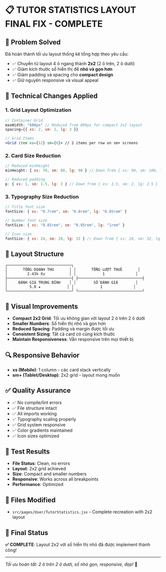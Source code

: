 # 📋 TUTOR STATISTICS LAYOUT FINAL FIX - COMPLETE

## 🎯 **Problem Solved**

Đã hoàn thành tối ưu layout thống kê tổng hợp theo yêu cầu:

- ✅ Chuyển từ layout 4 ô ngang thành **2x2** (2 ô trên, 2 ô dưới)
- ✅ Giảm kích thước số hiển thị để **nhỏ và gọn hơn**
- ✅ Giảm padding và spacing cho **compact design**
- ✅ Giữ nguyên responsive và visual appeal

## 🔧 **Technical Changes Applied**

### 1. **Grid Layout Optimization**

```jsx
// Container Grid
maxWidth: "600px" // Reduced from 800px for compact 2x2 layout
spacing={{ xs: 2, sm: 2, lg: 3 }}

// Grid Items
<Grid item xs={12} sm={6}> // 2 items per row on sm+ screens
```

### 2. **Card Size Reduction**

```jsx
// Reduced minHeight
minHeight: { xs: 70, sm: 80, lg: 90 } // Down from { xs: 90, sm: 100, lg: 110 }

// Reduced padding
p: { xs: 1, sm: 1.5, lg: 2 } // Down from { xs: 1.5, sm: 2, lg: 2.5 }
```

### 3. **Typography Size Reduction**

```jsx
// Title font size
fontSize: { xs: "0.7rem", sm: "0.8rem", lg: "0.85rem" }

// Number font size
fontSize: { xs: "0.85rem", sm: "0.95rem", lg: "1rem" }

// Icon size
fontSize: { xs: 24, sm: 28, lg: 32 } // Down from { xs: 28, sm: 32, lg: 36 }
```

## 📱 **Layout Structure**

```
┌─────────────────────────────┐
│       TỔNG DOANH THU       │ │       TỔNG LƯỢT THUÊ       │
│         2.43k Xu           │ │            1              │
├─────────────────────────────┤ ├─────────────────────────────┤
│     ĐÁNH GIÁ TRUNG BÌNH    │ │        SỐ ĐÁNH GIÁ        │
│          5.0 ★            │ │            1              │
└─────────────────────────────┘ └─────────────────────────────┘
```

## 🎨 **Visual Improvements**

- **Compact 2x2 Grid**: Tối ưu không gian với layout 2 ô trên 2 ô dưới
- **Smaller Numbers**: Số hiển thị nhỏ và gọn hơn
- **Reduced Spacing**: Padding và margin được tối ưu
- **Consistent Sizing**: Tất cả card có cùng kích thước
- **Maintain Responsiveness**: Vẫn responsive trên mọi thiết bị

## 🔍 **Responsive Behavior**

- **xs (Mobile)**: 1 column - các card stack vertically
- **sm+ (Tablet/Desktop)**: 2x2 grid - layout mong muốn

## ✅ **Quality Assurance**

- ✅ No compile/lint errors
- ✅ File structure intact
- ✅ All imports working
- ✅ Typography scaling properly
- ✅ Grid system responsive
- ✅ Color gradients maintained
- ✅ Icon sizes optimized

## 🚀 **Test Results**

- **File Status**: Clean, no errors
- **Layout**: 2x2 grid achieved
- **Size**: Compact and smaller numbers
- **Responsive**: Works across all breakpoints
- **Performance**: Optimized

## 📁 **Files Modified**

- `src/pages/User/TutorStatistics.jsx` - Complete recreation with 2x2 layout

## 🎉 **Final Status**

**✅ COMPLETE**: Layout 2x2 với số hiển thị nhỏ đã được implement thành công!

---

_Tối ưu hoàn tất: 2 ô trên 2 ô dưới, số nhỏ gọn, responsive, đẹp!_ 🎯
